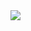 <img src="https://img.shields.io/badge/JavaScript-lightgrey?style=for-the-badge&logo=JavaScript&logoColor=yellow&labelColor=lightgrey">
